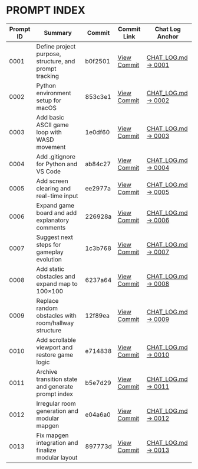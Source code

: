 # PROMPT INDEX

| Prompt ID | Summary                                                  | Commit    | Commit Link                                                                                  | Chat Log Anchor           |
|-----------|-----------------------------------------------------------|-----------|-----------------------------------------------------------------------------------------------|----------------------------|
| 0001      | Define project purpose, structure, and prompt tracking    | b0f2501   | [View Commit](https://github.com/toddm-ClaybookAdvisors/layercake-method/commit/b0f2501)     | [CHAT_LOG.md → 0001](#prompt-0001) |
| 0002      | Python environment setup for macOS                        | 853c3e1   | [View Commit](https://github.com/toddm-ClaybookAdvisors/layercake-method/commit/853c3e1)     | [CHAT_LOG.md → 0002](#prompt-0002) |
| 0003      | Add basic ASCII game loop with WASD movement              | 1e0df60   | [View Commit](https://github.com/toddm-ClaybookAdvisors/layercake-method/commit/1e0df60)     | [CHAT_LOG.md → 0003](#prompt-0003) |
| 0004      | Add .gitignore for Python and VS Code                     | ab84c27   | [View Commit](https://github.com/toddm-ClaybookAdvisors/layercake-method/commit/ab84c27)     | [CHAT_LOG.md → 0004](#prompt-0004) |
| 0005      | Add screen clearing and real-time input                   | ee2977a   | [View Commit](https://github.com/toddm-ClaybookAdvisors/layercake-method/commit/ee2977a)     | [CHAT_LOG.md → 0005](#prompt-0005) |
| 0006      | Expand game board and add explanatory comments            | 226928a   | [View Commit](https://github.com/toddm-ClaybookAdvisors/layercake-method/commit/226928a)     | [CHAT_LOG.md → 0006](#prompt-0006) |
| 0007      | Suggest next steps for gameplay evolution                 | 1c3b768   | [View Commit](https://github.com/toddm-ClaybookAdvisors/layercake-method/commit/1c3b768)     | [CHAT_LOG.md → 0007](#prompt-0007) |
| 0008      | Add static obstacles and expand map to 100×100            | 6237a64   | [View Commit](https://github.com/toddm-ClaybookAdvisors/layercake-method/commit/6237a64)     | [CHAT_LOG.md → 0008](#prompt-0008) |
| 0009      | Replace random obstacles with room/hallway structure      | 12f89ea   | [View Commit](https://github.com/toddm-ClaybookAdvisors/layercake-method/commit/12f89ea)     | [CHAT_LOG.md → 0009](#prompt-0009) |
| 0010      | Add scrollable viewport and restore game logic            | e714838   | [View Commit](https://github.com/toddm-ClaybookAdvisors/layercake-method/commit/e714838)     | [CHAT_LOG.md → 0010](#prompt-0010) |
| 0011      | Archive transition state and generate prompt index        | b5e7d29   | [View Commit](https://github.com/toddm-ClaybookAdvisors/layercake-method/commit/b5e7d29)     | [CHAT_LOG.md → 0011](#prompt-0011) |
| 0012      | Irregular room generation and modular mapgen              | e04a6a0   | [View Commit](https://github.com/toddm-ClaybookAdvisors/layercake-method/commit/e04a6a0)     | [CHAT_LOG.md → 0012](#prompt-0012) |
| 0013      | Fix mapgen integration and finalize modular layout        | 897773d   | [View Commit](https://github.com/toddm-ClaybookAdvisors/layercake-method/commit/897773d)     | [CHAT_LOG.md → 0013](#prompt-0013) |

